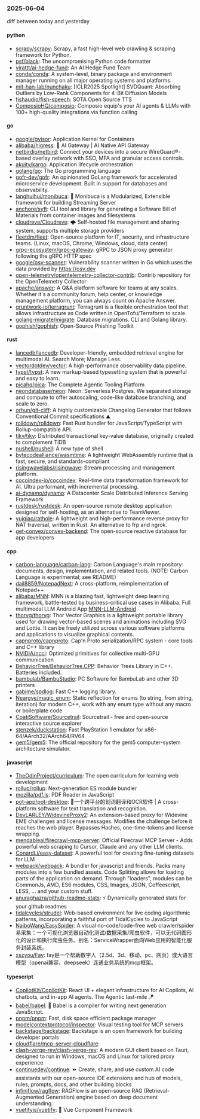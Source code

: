 ### 2025-06-04
diff between today and yesterday

#### python
* [scrapy/scrapy](https://github.com/scrapy/scrapy): Scrapy, a fast high-level web crawling & scraping framework for Python.
* [psf/black](https://github.com/psf/black): The uncompromising Python code formatter
* [virattt/ai-hedge-fund](https://github.com/virattt/ai-hedge-fund): An AI Hedge Fund Team
* [conda/conda](https://github.com/conda/conda): A system-level, binary package and environment manager running on all major operating systems and platforms.
* [mit-han-lab/nunchaku](https://github.com/mit-han-lab/nunchaku): [ICLR2025 Spotlight] SVDQuant: Absorbing Outliers by Low-Rank Components for 4-Bit Diffusion Models
* [fishaudio/fish-speech](https://github.com/fishaudio/fish-speech): SOTA Open Source TTS
* [ComposioHQ/composio](https://github.com/ComposioHQ/composio): Composio equip's your AI agents & LLMs with 100+ high-quality integrations via function calling

#### go
* [google/gvisor](https://github.com/google/gvisor): Application Kernel for Containers
* [alibaba/higress](https://github.com/alibaba/higress): 🤖 AI Gateway | AI Native API Gateway
* [netbirdio/netbird](https://github.com/netbirdio/netbird): Connect your devices into a secure WireGuard®-based overlay network with SSO, MFA and granular access controls.
* [akuity/kargo](https://github.com/akuity/kargo): Application lifecycle orchestration
* [golang/go](https://github.com/golang/go): The Go programming language
* [gofr-dev/gofr](https://github.com/gofr-dev/gofr): An opinionated GoLang framework for accelerated microservice development. Built in support for databases and observability.
* [langhuihui/monibuca](https://github.com/langhuihui/monibuca): 🧩 Monibuca is a Modularized, Extensible framework for building Streaming Server
* [anchore/syft](https://github.com/anchore/syft): CLI tool and library for generating a Software Bill of Materials from container images and filesystems
* [cloudreve/Cloudreve](https://github.com/cloudreve/Cloudreve): 🌩 Self-hosted file management and sharing system, supports multiple storage providers
* [fleetdm/fleet](https://github.com/fleetdm/fleet): Open-source platform for IT, security, and infrastructure teams. (Linux, macOS, Chrome, Windows, cloud, data center)
* [grpc-ecosystem/grpc-gateway](https://github.com/grpc-ecosystem/grpc-gateway): gRPC to JSON proxy generator following the gRPC HTTP spec
* [google/osv-scanner](https://github.com/google/osv-scanner): Vulnerability scanner written in Go which uses the data provided by https://osv.dev
* [open-telemetry/opentelemetry-collector-contrib](https://github.com/open-telemetry/opentelemetry-collector-contrib): Contrib repository for the OpenTelemetry Collector
* [apache/answer](https://github.com/apache/answer): A Q&A platform software for teams at any scales. Whether it's a community forum, help center, or knowledge management platform, you can always count on Apache Answer.
* [gruntwork-io/terragrunt](https://github.com/gruntwork-io/terragrunt): Terragrunt is a flexible orchestration tool that allows Infrastructure as Code written in OpenTofu/Terraform to scale.
* [golang-migrate/migrate](https://github.com/golang-migrate/migrate): Database migrations. CLI and Golang library.
* [gophish/gophish](https://github.com/gophish/gophish): Open-Source Phishing Toolkit

#### rust
* [lancedb/lancedb](https://github.com/lancedb/lancedb): Developer-friendly, embedded retrieval engine for multimodal AI. Search More; Manage Less.
* [vectordotdev/vector](https://github.com/vectordotdev/vector): A high-performance observability data pipeline.
* [typst/typst](https://github.com/typst/typst): A new markup-based typesetting system that is powerful and easy to learn.
* [picahq/pica](https://github.com/picahq/pica): The Complete Agentic Tooling Platform
* [neondatabase/neon](https://github.com/neondatabase/neon): Neon: Serverless Postgres. We separated storage and compute to offer autoscaling, code-like database branching, and scale to zero.
* [orhun/git-cliff](https://github.com/orhun/git-cliff): A highly customizable Changelog Generator that follows Conventional Commit specifications ⛰️
* [rolldown/rolldown](https://github.com/rolldown/rolldown): Fast Rust bundler for JavaScript/TypeScript with Rollup-compatible API.
* [tikv/tikv](https://github.com/tikv/tikv): Distributed transactional key-value database, originally created to complement TiDB
* [nushell/nushell](https://github.com/nushell/nushell): A new type of shell
* [bytecodealliance/wasmtime](https://github.com/bytecodealliance/wasmtime): A lightweight WebAssembly runtime that is fast, secure, and standards-compliant
* [risingwavelabs/risingwave](https://github.com/risingwavelabs/risingwave): Stream processing and management platform.
* [cocoindex-io/cocoindex](https://github.com/cocoindex-io/cocoindex): Real-time data transformation framework for AI. Ultra performant, with incremental processing.
* [ai-dynamo/dynamo](https://github.com/ai-dynamo/dynamo): A Datacenter Scale Distributed Inference Serving Framework
* [rustdesk/rustdesk](https://github.com/rustdesk/rustdesk): An open-source remote desktop application designed for self-hosting, as an alternative to TeamViewer.
* [yujqiao/rathole](https://github.com/yujqiao/rathole): A lightweight and high-performance reverse proxy for NAT traversal, written in Rust. An alternative to frp and ngrok.
* [get-convex/convex-backend](https://github.com/get-convex/convex-backend): The open-source reactive database for app developers

#### cpp
* [carbon-language/carbon-lang](https://github.com/carbon-language/carbon-lang): Carbon Language's main repository: documents, design, implementation, and related tools. (NOTE: Carbon Language is experimental; see README)
* [dail8859/NotepadNext](https://github.com/dail8859/NotepadNext): A cross-platform, reimplementation of Notepad++
* [alibaba/MNN](https://github.com/alibaba/MNN): MNN is a blazing fast, lightweight deep learning framework, battle-tested by business-critical use cases in Alibaba. Full multimodal LLM Android App:[MNN-LLM-Android](./apps/Android/MnnLlmChat/README.md)
* [thorvg/thorvg](https://github.com/thorvg/thorvg): Thor Vector Graphics is a lightweight portable library used for drawing vector-based scenes and animations including SVG and Lottie. It can be freely utilized across various software platforms and applications to visualize graphical contents.
* [capnproto/capnproto](https://github.com/capnproto/capnproto): Cap'n Proto serialization/RPC system - core tools and C++ library
* [NVIDIA/nccl](https://github.com/NVIDIA/nccl): Optimized primitives for collective multi-GPU communication
* [BehaviorTree/BehaviorTree.CPP](https://github.com/BehaviorTree/BehaviorTree.CPP): Behavior Trees Library in C++. Batteries included.
* [bambulab/BambuStudio](https://github.com/bambulab/BambuStudio): PC Software for BambuLab and other 3D printers
* [gabime/spdlog](https://github.com/gabime/spdlog): Fast C++ logging library.
* [Neargye/magic_enum](https://github.com/Neargye/magic_enum): Static reflection for enums (to string, from string, iteration) for modern C++, work with any enum type without any macro or boilerplate code
* [CoatiSoftware/Sourcetrail](https://github.com/CoatiSoftware/Sourcetrail): Sourcetrail - free and open-source interactive source explorer
* [stenzek/duckstation](https://github.com/stenzek/duckstation): Fast PlayStation 1 emulator for x86-64/AArch32/AArch64/RV64
* [gem5/gem5](https://github.com/gem5/gem5): The official repository for the gem5 computer-system architecture simulator.

#### javascript
* [TheOdinProject/curriculum](https://github.com/TheOdinProject/curriculum): The open curriculum for learning web development
* [rollup/rollup](https://github.com/rollup/rollup): Next-generation ES module bundler
* [mozilla/pdf.js](https://github.com/mozilla/pdf.js): PDF Reader in JavaScript
* [pot-app/pot-desktop](https://github.com/pot-app/pot-desktop): 🌈一个跨平台的划词翻译和OCR软件 | A cross-platform software for text translation and recognition.
* [DevLARLEY/WidevineProxy2](https://github.com/DevLARLEY/WidevineProxy2): An extension-based proxy for Widevine EME challenges and license messages. Modifies the challenge before it reaches the web player. Bypasses Hashes, one-time-tokens and license wrapping.
* [mendableai/firecrawl-mcp-server](https://github.com/mendableai/firecrawl-mcp-server): Official Firecrawl MCP Server - Adds powerful web scraping to Cursor, Claude and any other LLM clients.
* [ConardLi/easy-dataset](https://github.com/ConardLi/easy-dataset): A powerful tool for creating fine-tuning datasets for LLM
* [webpack/webpack](https://github.com/webpack/webpack): A bundler for javascript and friends. Packs many modules into a few bundled assets. Code Splitting allows for loading parts of the application on demand. Through "loaders", modules can be CommonJs, AMD, ES6 modules, CSS, Images, JSON, Coffeescript, LESS, ... and your custom stuff.
* [anuraghazra/github-readme-stats](https://github.com/anuraghazra/github-readme-stats): ⚡ Dynamically generated stats for your github readmes
* [tidalcycles/strudel](https://github.com/tidalcycles/strudel): Web-based environment for live coding algorithmic patterns, incorporating a faithful port of TidalCycles to JavaScript
* [NaiboWang/EasySpider](https://github.com/NaiboWang/EasySpider): A visual no-code/code-free web crawler/spider易采集：一个可视化浏览器自动化测试/数据采集/爬虫软件，可以无代码图形化的设计和执行爬虫任务。别名：ServiceWrapper面向Web应用的智能化服务封装系统。
* [xszyou/Fay](https://github.com/xszyou/Fay): fay是一个帮助数字人（2.5d、3d、移动、pc、网页）或大语言模型（openai兼容、deepseek）连通业务系统的mcp框架。

#### typescript
* [CopilotKit/CopilotKit](https://github.com/CopilotKit/CopilotKit): React UI + elegant infrastructure for AI Copilots, AI chatbots, and in-app AI agents. The Agentic last-mile 🪁
* [babel/babel](https://github.com/babel/babel): 🐠 Babel is a compiler for writing next generation JavaScript.
* [pnpm/pnpm](https://github.com/pnpm/pnpm): Fast, disk space efficient package manager
* [modelcontextprotocol/inspector](https://github.com/modelcontextprotocol/inspector): Visual testing tool for MCP servers
* [backstage/backstage](https://github.com/backstage/backstage): Backstage is an open framework for building developer portals
* [cloudflare/mcp-server-cloudflare](https://github.com/cloudflare/mcp-server-cloudflare): 
* [clash-verge-rev/clash-verge-rev](https://github.com/clash-verge-rev/clash-verge-rev): A modern GUI client based on Tauri, designed to run in Windows, macOS and Linux for tailored proxy experience
* [continuedev/continue](https://github.com/continuedev/continue): ⏩ Create, share, and use custom AI code assistants with our open-source IDE extensions and hub of models, rules, prompts, docs, and other building blocks
* [infiniflow/ragflow](https://github.com/infiniflow/ragflow): RAGFlow is an open-source RAG (Retrieval-Augmented Generation) engine based on deep document understanding.
* [vuetifyjs/vuetify](https://github.com/vuetifyjs/vuetify): 🐉 Vue Component Framework
